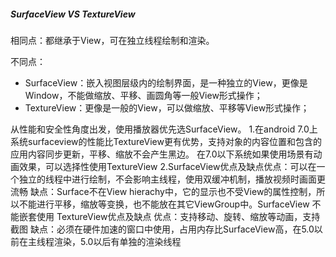 ##### SurfaceView VS TextureView
相同点：都继承于View，可在独立线程绘制和渲染。

不同点：

* SurfaceView：嵌入视图层级内的绘制界面，是一种独立的View，更像是Window，不能做缩放、平移、画圆角等一般View形式操作；
* TextureView：更像是一般的View，可以做缩放、平移等View形式操作；

从性能和安全性角度出发，使用播放器优先选SurfaceView。
1.在android 7.0上系统surfaceview的性能比TextureView更有优势，支持对象的内容位置和包含的应用内容同步更新，平移、缩放不会产生黑边。 在7.0以下系统如果使用场景有动画效果，可以选择性使用TextureView
2.SurfaceView优点及缺点优点：可以在一个独立的线程中进行绘制，不会影响主线程，使用双缓冲机制，播放视频时画面更流畅
缺点：Surface不在View hierachy中，它的显示也不受View的属性控制，所以不能进行平移，缩放等变换，也不能放在其它ViewGroup中。SurfaceView 不能嵌套使用
TextureView优点及缺点
优点：支持移动、旋转、缩放等动画，支持截图
缺点：必须在硬件加速的窗口中使用，占用内存比SurfaceView高，在5.0以前在主线程渲染，5.0以后有单独的渲染线程


